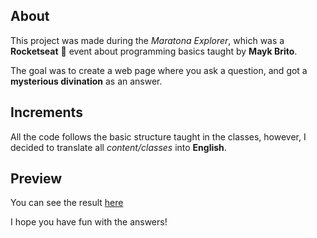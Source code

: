 ## About

This project was made during the *Maratona Explorer*, which was a **Rocketseat** 🚀 event about programming basics taught by **Mayk Brito**.

The goal was to create a web page where you ask a question, and got a **mysterious divination** as an answer.

## Increments

All the code follows the basic structure taught in the classes, however, I decided to translate all *content/classes* into **English**.

## Preview

You can see the result [here](https://notmundt.github.io/explorer-marathon/)

I hope you have fun with the answers!
